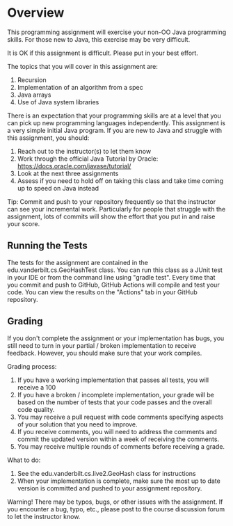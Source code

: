 # Overview

This programming assignment will exercise your non-OO Java programming
skills. For those new to Java, this exercise may be very difficult. 

It is OK if this assignment is difficult. Please put in your best effort.

The topics that you will cover in this assignment are:

  1. Recursion
  2. Implementation of an algorithm from a spec
  3. Java arrays
  4. Use of Java system libraries
  
There is an expectation that your programming skills are at a level that
you can pick up new programming languages independently. This assignment
is a very simple initial Java program. If you are new to Java and struggle 
with this assignment, you should:
   1. Reach out to the instructor(s) to let them know
   2. Work through the official Java Tutorial by Oracle:
      https://docs.oracle.com/javase/tutorial/
   3. Look at the next three assignments
   4. Assess if you need to hold off on taking this class and take
      time coming up to speed on Java instead

Tip: Commit and push to your repository frequently so that the instructor
can see your incremental work. Particularly for people that struggle 
with the assignment, lots of commits will show the effort that you put
in and raise your score. 

## Running the Tests

The tests for the assignment are contained in the edu.vanderbilt.cs.GeoHashTest
class. You can run this class as a JUnit test in your IDE or from the 
command line using "gradle test". Every time that you commit and push
to GitHub, GitHub Actions will compile and test your code. You can 
view the results on the "Actions" tab in your GitHub repository.

## Grading 

If you don't complete the assignment or your implementation has bugs, you
still need to turn in  your partial / broken implementation to receive
feedback. However, you should make sure that your work compiles. 

Grading process:
   1. If you have a working implementation that passes all tests, you 
      will receive a 100
   2. If you have a broken / incomplete implementation, your grade will
      be based on the number of tests that your code passes and the
      overall code quality.
   3. You may receive a pull request with code comments specifying
      aspects of your solution that you need to improve.
   4. If you receive comments, you will need to address the comments
      and commit the updated version within a week of receiving the
      comments.
   5. You may receive multiple rounds of comments before receiving a
      grade.
  
   
What to do:
   1. See the edu.vanderbilt.cs.live2.GeoHash class for instructions
   2. When your implementation is complete, make sure the most up
      to date version is committed and pushed to your assignment
      repository.
      
Warning! There may be typos, bugs, or other issues with the assignment.
If you encounter a bug, typo, etc., please post to the course discussion
forum to let the instructor know.

